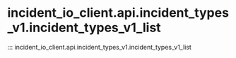 # incident_io_client.api.incident_types_v1.incident_types_v1_list

::: incident_io_client.api.incident_types_v1.incident_types_v1_list